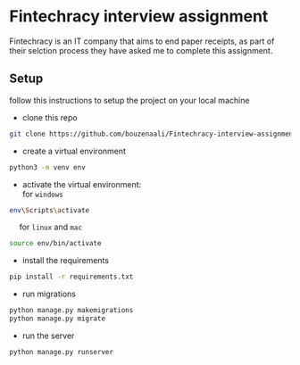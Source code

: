 # Fintechracy interview assignment
Fintechracy is an IT company that aims to end paper receipts, as part of their selction process they have asked me to complete this assignment.

## Setup
follow this instructions to setup the project on your local machine

- clone this repo 
```bash
git clone https://github.com/bouzenaali/Fintechracy-interview-assignment.git
```
- create a virtual environment
```bash
python3 -m venv env
```

- activate the virtual environment: <br>
for `windows`
```bash
env\Scripts\activate
``` 
&emsp; for `linux` and `mac`
```bash
source env/bin/activate
```

- install the requirements
```bash
pip install -r requirements.txt
```

- run migrations
```bash
python manage.py makemigrations
python manage.py migrate
```

- run the server
```bash
python manage.py runserver
```

